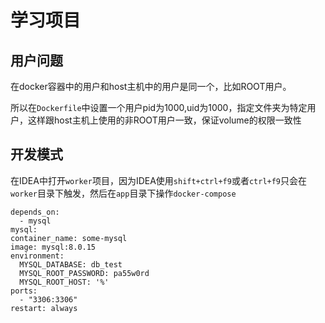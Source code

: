 # 学习项目

## 用户问题

在docker容器中的用户和host主机中的用户是同一个，比如ROOT用户。

所以在`Dockerfile`中设置一个用户pid为1000,uid为1000，指定文件夹为特定用户，这样跟host主机上使用的非ROOT用户一致，保证volume的权限一致性

## 开发模式

在IDEA中打开`worker`项目，因为IDEA使用`shift+ctrl+f9`或者`ctrl+f9`只会在`worker`目录下触发，然后在`app`目录下操作`docker-compose`

```
depends_on:
  - mysql
mysql:
container_name: some-mysql
image: mysql:8.0.15
environment:
  MYSQL_DATABASE: db_test
  MYSQL_ROOT_PASSWORD: pa55w0rd
  MYSQL_ROOT_HOST: '%'
ports:
  - "3306:3306"
restart: always
```
